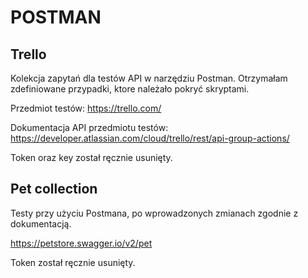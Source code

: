 # POSTMAN

## Trello

Kolekcja zapytań dla testów API w narzędziu Postman. 
Otrzymałam zdefiniowane przypadki, ktore należało pokryć skryptami.

Przedmiot testów: https://trello.com/ 

Dokumentacja API przedmiotu testów: https://developer.atlassian.com/cloud/trello/rest/api-group-actions/ 

Token oraz key został ręcznie usunięty.

## Pet collection

Testy przy użyciu Postmana, po wprowadzonych zmianach zgodnie z dokumentacją.

https://petstore.swagger.io/v2/pet 

Token został ręcznie usunięty.